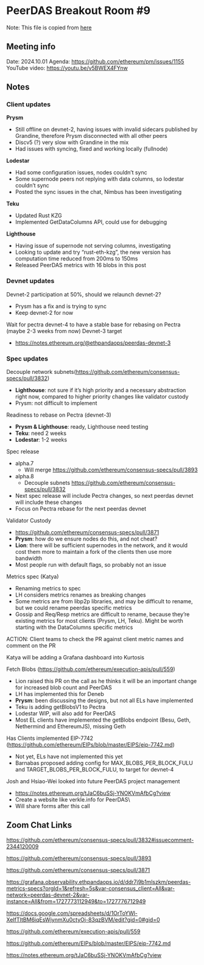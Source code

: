 
# PeerDAS Breakout Room #9
Note: This file is copied from [here](https://docs.google.com/document/d/1Ng2IrCe28kTt1BnIsjtMlKHq2MHgaja24LhFXSvqfJQ/edit#heading=h.tubwqb51zcjq)
## Meeting info
Date: 2024.10.01
Agenda: https://github.com/ethereum/pm/issues/1155
YouTube video: https://youtu.be/v5BWEX4FYnw

## Notes

### Client updates
**Prysm**
- Still offline on devnet-2, having issues with invalid sidecars published by Grandine, therefore Prysm disconnected with all other peers
- Discv5 (?) very slow with Grandine in the mix
- Had issues with syncing, fixed and working locally (fullnode)

**Lodestar**
- Had some configuration issues, nodes couldn’t sync
- Some supernode peers not replying with data columns, so lodestar couldn’t sync
- Posted the sync issues in the chat, Nimbus has been investigating

**Teku**
- Updated Rust KZG
- Implemented GetDataColumns API, could use for debugging

**Lighthouse**

- Having issue of supernode not serving columns, investigating
- Looking to update and try “rust-eth-kzg”, the new version has computation time reduced from 200ms to 150ms
- Released PeerDAS metrics with 16 blobs in this post

### Devnet updates
Devnet-2 participation at 50%, should we relaunch devnet-2?
- Prysm has a fix and is trying to sync
- Keep devnet-2 for now

Wait for pectra devnet-4 to have a stable base for rebasing on Pectra (maybe 2-3 weeks from now)
Devnet-3 target
 - https://notes.ethereum.org/@ethpandaops/peerdas-devnet-3 

### Spec updates

Decouple network subnets(https://github.com/ethereum/consensus-specs/pull/3832)
- **Lighthouse**: not sure if it’s high priority and a necessary abstraction right now, compared to higher priority changes like validator custody
- Prysm: not difficult to implement

Readiness to rebase on Pectra (devnet-3)
- **Prysm & Lighthouse**: ready, Lighthouse need testing
- **Teku**: need 2 weeks 
- **Lodestar**: 1-2 weeks

Spec release
- alpha.7
  - Will merge https://github.com/ethereum/consensus-specs/pull/3893
- alpha.8
  - Decouple subnets https://github.com/ethereum/consensus-specs/pull/3832
- Next spec release will include Pectra changes, so next peerdas devnet will include these changes
- Focus on Pectra rebase for the next peerdas devnet

Validator Custody
- https://github.com/ethereum/consensus-specs/pull/3871
- **Prysm**: how do we ensure nodes do this, and not cheat?
- **Lion**: there will be sufficient supernodes in the network, and it would cost them more to maintain a fork of the clients then use more bandwidth
- Most people run with default flags, so probably not an issue

Metrics spec (Katya)
- Renaming metrics to spec
- LH considers metrics renames as breaking changes
- Some metrics are from libp2p libraries, and may be difficult to rename, but we could rename peerdas specific metrics
- Gossip and Req/Resp metrics are difficult to rename, because they’re existing metrics for most clients (Prysm, LH, Teku). Might be worth starting with the DataColumns specific metrics

ACTION: Client teams to check the PR against client metric names and comment on the PR

Katya will be adding a Grafana dashboard into Kurtosis

Fetch Blobs (https://github.com/ethereum/execution-apis/pull/559)
- Lion raised this PR on the call as he thinks it will be an important change for increased blob count and PeerDAS
- LH has implemented this for Deneb
- **Prysm**: been discussing the designs, but not all ELs have implemented
- Teku is adding getBlobsV1 to Pectra
- Lodestar WIP, will also add for PeerDAS
- Most EL clients have implemented the getBlobs endpoint (Besu, Geth, Nethermind and EthereumJS), missing Geth

Has Clients implemented EIP-7742 (https://github.com/ethereum/EIPs/blob/master/EIPS/eip-7742.md)
- Not yet, ELs have not implemented this yet
- Barnabas proposed adding config for MAX_BLOBS_PER_BLOCK_FULU and TARGET_BLOBS_PER_BLOCK_FULU, to target for devnet-4

Josh and Hsiao-Wei looked into future PeerDAS project management
- https://notes.ethereum.org/tJaC6buSSj-YNOKVmAfbCg?view 
- Create a website like verkle.info for PeerDAS\
- Will share forms after this call

## Zoom Chat Links

https://github.com/ethereum/consensus-specs/pull/3832#issuecomment-2344120009

https://github.com/ethereum/consensus-specs/pull/3893

https://github.com/ethereum/consensus-specs/pull/3871

https://grafana.observability.ethpandaops.io/d/ddr7j9b1mlszkm/peerdas-metrics-specs?orgId=1&refresh=5s&var-consensus_client=All&var-network=peerdas-devnet-2&var-instance=All&from=1727773112949&to=1727776712949

https://docs.google.com/spreadsheets/d/1OrToYWl-XeIfTItBM6iqEsWjynmXu0ctyOj-83qzBVM/edit?gid=0#gid=0

https://github.com/ethereum/execution-apis/pull/559

https://github.com/ethereum/EIPs/blob/master/EIPS/eip-7742.md

https://notes.ethereum.org/tJaC6buSSj-YNOKVmAfbCg?view

